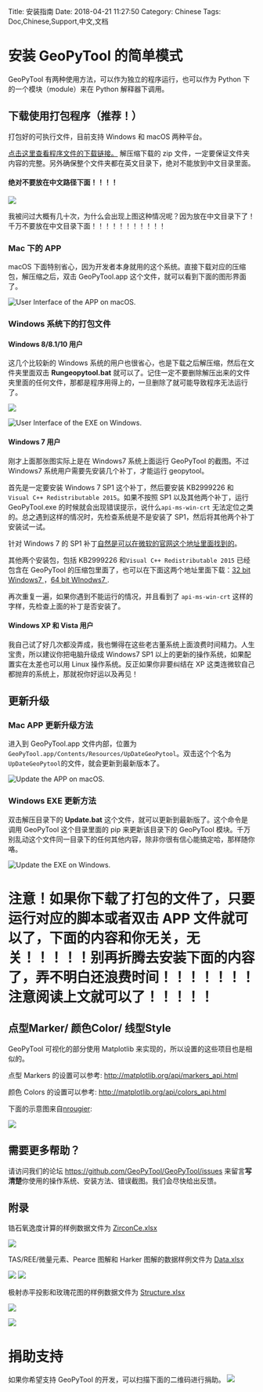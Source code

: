 Title: 安装指南
Date: 2018-04-21 11:27:50
Category:  Chinese
Tags: Doc,Chinese,Support,中文,文档


# 安装 GeoPyTool 的简单模式

GeoPyTool  有两种使用方法，可以作为独立的程序运行，也可以作为 Python 下的一个模块（module）来在 Python 解释器下调用。


## 下载使用打包程序（推荐！）

打包好的可执行文件，目前支持 Windows 和 macOS 两种平台。

[点击这里查看程序文件的下载链接。](https://github.com/GeoPyTool/GeoPyTool/blob/master/Download.md)
解压缩下载的 zip 文件，一定要保证文件夹内容的完整。另外确保整个文件夹都在英文目录下，绝对不能放到中文目录里面。

#### 绝对不要放在中文路径下面！！！！

![](https://raw.githubusercontent.com/GeoPyTool/GeoPyTool/master/img/EnglishPathOnly.jpg)

我被问过大概有几十次，为什么会出现上图这种情况呢？因为放在中文目录下了！
千万不要放在中文目录下面！！！！！！！！！！！

### Mac 下的 APP

macOS 下面特别省心，因为开发者本身就用的这个系统。直接下载对应的压缩包，解压缩之后，双击 GeoPyTool.app 这个文件，就可以看到下面的图形界面了。

![User Interface of the APP on macOS.](https://raw.githubusercontent.com/GeoPyTool/GeoPyTool/master/img/MacOSScreenShot.png)



### Windows 系统下的打包文件

#### Windows 8/8.1/10 用户

这几个比较新的 Windows 系统的用户也很省心，也是下载之后解压缩，然后在文件夹里面双击 **Rungeopytool.bat** 就可以了。记住一定不要删除解压出来的文件夹里面的任何文件，那都是程序用得上的，一旦删除了就可能导致程序无法运行了。

![](https://raw.githubusercontent.com/GeoPyTool/GeoPyTool/master/img/RunWin.jpg)

![User Interface of the EXE on Windows.](https://raw.githubusercontent.com/GeoPyTool/GeoPyTool/master/img/ScreenShot.png)

#### Windows 7 用户

刚才上面那张图实际上是在 Windows7 系统上面运行 GeoPyTool 的截图。不过 Windows7 系统用户需要先安装几个补丁，才能运行 geopytool。

首先是一定要安装 Windows 7 SP1 这个补丁，然后要安装 KB2999226 和 `Visual C++ Redistributable 2015`。如果不按照  SP1 以及其他两个补丁，运行 GeoPyTool.exe 的时候就会出现错误提示，说什么`api-ms-win-crt` 无法定位之类的。总之遇到这样的情况时，先检查系统是不是安装了 SP1，然后将其他两个补丁安装试一试。

针对 Windows 7 的 SP1 补丁[自然是可以在微软的官网这个地址里面找到的](https://support.microsoft.com/en-us/help/15090/windows-7-install-service-pack-1-sp1)。

其他两个安装包，包括 KB2999226 和`Visual C++ Redistributable 2015` 已经包含在 GeoPyTool 的压缩包里面了，也可以在下面这两个地址里面下载：[32 bit Windows7 ](https://pan.baidu.com/s/1kVwSQ95)，[64 bit WInodws7 ](https://pan.baidu.com/s/1qY34ocW).

再次重复一遍，如果你遇到不能运行的情况，并且看到了 `api-ms-win-crt` 这样的字样，先检查上面的补丁是否安装了。

#### Windows XP 和 Vista 用户

我自己试了好几次都没弄成，我也懒得在这些老古董系统上面浪费时间精力。人生宝贵，所以建议你把电脑升级成 Windows7 SP1 以上的更新的操作系统，如果配置实在太差也可以用 Linux 操作系统。反正如果你非要纠结在 XP 这类连微软自己都抛弃的系统上，那就祝你好运以及再见！





## 更新升级

### Mac APP 更新升级方法


进入到 GeoPyTool.app 文件内部，位置为 `GeoPyTool.app/Contents/Resources/UpDateGeoPytool`。双击这个个名为 `UpDateGeoPytool`的文件，就会更新到最新版本了。

![Update the APP on macOS.](https://raw.githubusercontent.com/GeoPyTool/GeoPyTool/master/img/OSXUpdate.png)


### Windows EXE 更新方法

双击解压目录下的 **Update.bat** 这个文件，就可以更新到最新版了。这个命令是调用 GeoPyTool 这个目录里面的 pip 来更新该目录下的 GeoPyTool 模块。千万别乱动这个文件同一目录下的任何其他内容，除非你很有信心能搞定哈，那样随你咯。


![Update the EXE on Windows.](https://raw.githubusercontent.com/GeoPyTool/GeoPyTool/master/img/WinUpdate.png)



# 注意！如果你下载了打包的文件了，只要运行对应的脚本或者双击 APP 文件就可以了，下面的内容和你无关，无关！！！！！别再折腾去安装下面的内容了，弄不明白还浪费时间！！！！！！！注意阅读上文就可以了！！！！！




## 点型Marker/ 颜色Color/ 线型Style

GeoPyTool 可视化的部分使用 Matplotlib 来实现的，所以设置的这些项目也是相似的。

点型 Markers 的设置可以参考:
http://matplotlib.org/api/markers_api.html

颜色 Colors 的设置可以参考:
http://matplotlib.org/api/colors_api.html

下面的示意图来自[nrougier](http://www.labri.fr/perso/nrougier/teaching/matplotlib/):

![](https://raw.githubusercontent.com/GeoPyTool/GeoPyTool/master/img/LIneStylesMarkers.png)


## 需要更多帮助？

请访问我们的论坛 https://github.com/GeoPyTool/GeoPyTool/issues 来留言**写清楚**你使用的操作系统、安装方法、错误截图。我们会尽快给出反馈。

## 附录


锆石氧逸度计算的样例数据文件为 [ZirconCe.xlsx](https://github.com/GeoPyTool/GeoPyTool/blob/master/DataFileSamples/ZirconCe.xlsx)

![](https://raw.githubusercontent.com/GeoPyTool/GeoPyTool/master/img/NewZirconCe.png)


 TAS/REE/微量元素、Pearce  图解和 Harker 图解的数据样例文件为
[Data.xlsx](https://github.com/GeoPyTool/GeoPyTool/blob/master/DataFileSamples/Data.xlsx)


![](https://raw.githubusercontent.com/GeoPyTool/GeoPyTool/master/img/NewTAS.png)
![](https://raw.githubusercontent.com/GeoPyTool/GeoPyTool/master/img/NewTrace.png)


极射赤平投影和玫瑰花图的样例数据文件为 [Structure.xlsx](https://github.com/GeoPyTool/GeoPyTool/blob/master/DataFileSamples/Structure.xlsx)

![](https://raw.githubusercontent.com/GeoPyTool/GeoPyTool/master/img/Rose.png)

![](https://raw.githubusercontent.com/GeoPyTool/GeoPyTool/master/img/LoadPNG.png)


# 捐助支持

如果你希望支持 GeoPyTool 的开发，可以扫描下面的二维码进行捐助。
![](https://raw.githubusercontent.com/GeoPyTool/GeoPyTool/master/img/WeChatQrCode.png)

